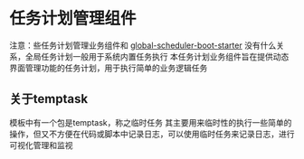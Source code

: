 # 任务计划管理组件
注意：些任务计划管理业务组件和 [global-scheduler-boot-starter](..%2F..%2Fglobal%2Fglobal-scheduler-boot-starter) 没有什么关系，全局任务计划一般用于系统内置任务执行
本任务计划业务组件旨在提供动态界面管理功能的任务计划，用于执行简单的业务逻辑任务

## 关于temptask
模板中有一个包是temptask，称之临时任务
其主要用来临时性的执行一些简单的操作，但又不方便在代码或脚本中记录日志，可以使用临时任务来记录日志，进行可视化管理和监视